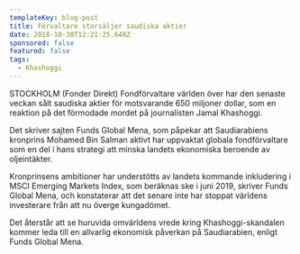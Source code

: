 ```yaml
---
templateKey: blog-post
title: Förvaltare storsäljer saudiska aktier
date: 2018-10-30T12:21:25.648Z
sponsored: false
featured: false
tags:
  - Khashoggi
---
```

STOCKHOLM (Fonder Direkt) Fondförvaltare världen över har den senaste veckan sålt saudiska aktier för motsvarande 650 miljoner dollar, som en reaktion på det förmodade mordet på journalisten Jamal Khashoggi.

Det skriver sajten Funds Global Mena, som påpekar att Saudiarabiens kronprins Mohamed Bin Salman aktivt har uppvaktat globala fondförvaltare som en del i hans strategi att minska landets ekonomiska beroende av oljeintäkter.

Kronprinsens ambitioner har understötts av landets kommande inkludering i MSCI Emerging Markets Index, som beräknas ske i juni 2019, skriver Funds Global Mena, och konstaterar att det senare inte har stoppat världens investerare från att nu överge kungadömet.

Det återstår att se huruvida omvärldens vrede kring Khashoggi-skandalen kommer leda till en allvarlig ekonomisk påverkan på Saudiarabien, enligt Funds Global Mena.
